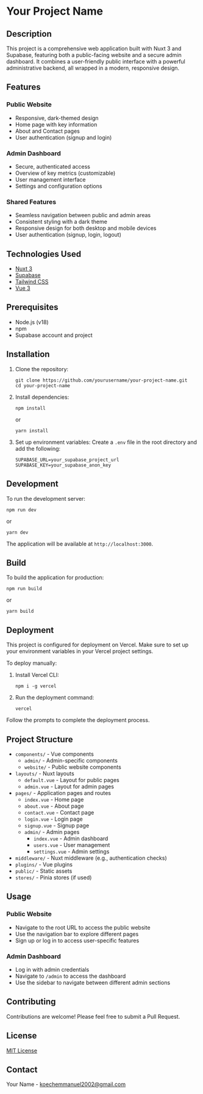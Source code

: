 # Your Project Name

## Description
This project is a comprehensive web application built with Nuxt 3 and Supabase, featuring both a public-facing website and a secure admin dashboard. It combines a user-friendly public interface with a powerful administrative backend, all wrapped in a modern, responsive design.

## Features

### Public Website
- Responsive, dark-themed design
- Home page with key information
- About and Contact pages
- User authentication (signup and login)

### Admin Dashboard
- Secure, authenticated access
- Overview of key metrics (customizable)
- User management interface
- Settings and configuration options

### Shared Features
- Seamless navigation between public and admin areas
- Consistent styling with a dark theme
- Responsive design for both desktop and mobile devices
- User authentication (signup, login, logout)

## Technologies Used
- [Nuxt 3](https://nuxt.com/)
- [Supabase](https://supabase.io/)
- [Tailwind CSS](https://tailwindcss.com/)
- [Vue 3](https://v3.vuejs.org/)

## Prerequisites
- Node.js (v18)
- npm 
- Supabase account and project

## Installation

1. Clone the repository:
   ```
   git clone https://github.com/yourusername/your-project-name.git
   cd your-project-name
   ```

2. Install dependencies:
   ```
   npm install
   ```
   or
   ```
   yarn install
   ```

3. Set up environment variables:
   Create a `.env` file in the root directory and add the following:
   ```
   SUPABASE_URL=your_supabase_project_url
   SUPABASE_KEY=your_supabase_anon_key
   ```

## Development

To run the development server:

```
npm run dev
```
or
```
yarn dev
```

The application will be available at `http://localhost:3000`.

## Build

To build the application for production:

```
npm run build
```
or
```
yarn build
```

## Deployment

This project is configured for deployment on Vercel. Make sure to set up your environment variables in your Vercel project settings.

To deploy manually:

1. Install Vercel CLI:
   ```
   npm i -g vercel
   ```

2. Run the deployment command:
   ```
   vercel
   ```

Follow the prompts to complete the deployment process.

## Project Structure

- `components/` - Vue components
  - `admin/` - Admin-specific components
  - `website/` - Public website components
- `layouts/` - Nuxt layouts
  - `default.vue` - Layout for public pages
  - `admin.vue` - Layout for admin pages
- `pages/` - Application pages and routes
  - `index.vue` - Home page
  - `about.vue` - About page
  - `contact.vue` - Contact page
  - `login.vue` - Login page
  - `signup.vue` - Signup page
  - `admin/` - Admin pages
    - `index.vue` - Admin dashboard
    - `users.vue` - User management
    - `settings.vue` - Admin settings
- `middleware/` - Nuxt middleware (e.g., authentication checks)
- `plugins/` - Vue plugins
- `public/` - Static assets
- `stores/` - Pinia stores (if used)

## Usage

### Public Website
- Navigate to the root URL to access the public website
- Use the navigation bar to explore different pages
- Sign up or log in to access user-specific features

### Admin Dashboard
- Log in with admin credentials
- Navigate to `/admin` to access the dashboard
- Use the sidebar to navigate between different admin sections

## Contributing

Contributions are welcome! Please feel free to submit a Pull Request.

## License

[MIT License](LICENSE)

## Contact

Your Name - koechemmanuel2002@gmail.com

